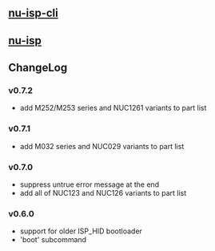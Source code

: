## [nu-isp-cli](./nu-isp-cli/README.md)
## [nu-isp](./nu-isp/README.md)

## ChangeLog
### v0.7.2
- add M252/M253 series and NUC1261 variants to part list

### v0.7.1
- add M032 series and NUC029 variants to part list

### v0.7.0
- suppress untrue error message at the end 
- add all of NUC123 and NUC126 variants to part list

### v0.6.0
- support for older ISP_HID bootloader
- 'boot' subcommand

